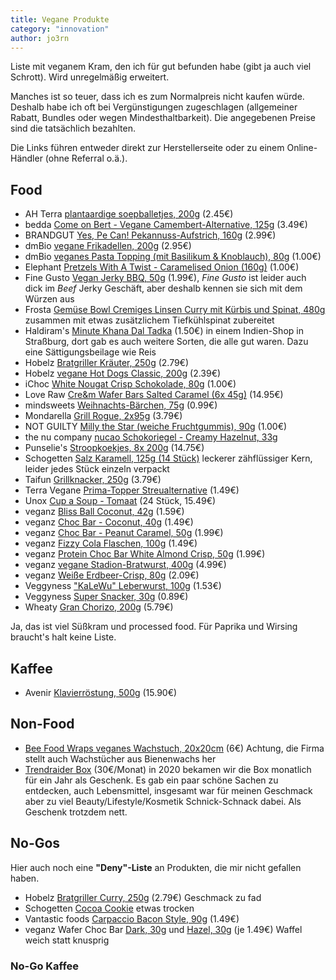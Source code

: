 ```yaml
---
title: Vegane Produkte
category: "innovation"
author: jo3rn
---
```


Liste mit veganem Kram, den ich für gut befunden habe (gibt ja auch viel Schrott). Wird unregelmäßig erweitert.

Manches ist so teuer, dass ich es zum Normalpreis nicht kaufen würde. Deshalb habe ich oft bei Vergünstigungen zugeschlagen (allgemeiner Rabatt, Bundles oder wegen Mindesthaltbarkeit). Die angegebenen Preise sind die tatsächlich bezahlten.

Die Links führen entweder direkt zur Herstellerseite oder zu einem Online-Händler (ohne Referral o.ä.).

## Food

- AH Terra [plantaardige soepballetjes, 200g](https://dutchshopper.com/en/products/terra-plantaardige-soepballetjes-1) (2.45€)
- bedda [Come on Bert - Vegane Camembert-Alternative, 125g](https://bedda-world.com/produkte/bedda-veganer-weichkaese/come-on-bert/) (3.49€)
- BRANDGUT [Yes, Pe Can! Pekannuss-Aufstrich, 160g](https://www.brandgut.net/produkt/yes-pe-can/) (2.99€)
- dmBio [vegane Frikadellen, 200g](https://www.dm.de/dmbio-vegane-frikadellen-p4066447046168.html) (2.95€)
- dmBio [veganes Pasta Topping (mit Basilikum & Knoblauch), 80g](https://www.dm.de/dmbio-veganes-pasta-topping-mit-basilikum-und-knoblauch-p4066447315530.html) (1.00€)
- Elephant [Pretzels With A Twist - Caramelised Onion (160g)](https://www.elephantpretzels.com/de/produkte/gedrehte-pretzels-mit-karamellisierten-zwiebeln/) (1.00€)
- Fine Gusto [Vegan Jerky BBQ, 50g](https://kokku-online.de/fine-gusto-nature-vegan-jerky-bbq/) (1.99€), _Fine Gusto_ ist leider auch dick im _Beef_ Jerky Geschäft, aber deshalb kennen sie sich mit dem Würzen aus
- Frosta [Gemüse Bowl Cremiges Linsen Curry mit Kürbis und Spinat, 480g](https://www.frosta.de/produkte/tiefkuehlgemuese/gemuese-bowl-cremiges-linsen-curry-mit-kuerbis-und-spinat/)
  zusammen mit etwas zusätzlichem Tiefkühlspinat zubereitet
- Haldiram's [Minute Khana Dal Tadka](https://www.haldirams.com/dal-tadka-1454.html) (1.50€) in einem Indien-Shop in Straßburg, dort gab es auch weitere Sorten, die alle gut waren. Dazu eine Sättigungsbeilage wie Reis
- Hobelz [Bratgriller Kräuter, 250g](https://kokku-online.de/hobelz-veggie-world-bratgriller-kraeuter/) (2.79€)
- Hobelz [vegane Hot Dogs Classic, 200g](https://kokku-online.de/hobelz-veggie-world-vegane-hot-dogs-classic/) (2.39€)
- iChoc [White Nougat Crisp Schokolade, 80g](https://ichoc.de/vegane-schokoladen/white-nougat-crisp/) (1.00€)
- Love Raw [Cre&m Wafer Bars Salted Caramel (6x 45g)](https://eatloveraw.com/products/salted-caramel-cre-m-wafer-bars-1) (14.95€)
- mindsweets [Weihnachts-Bärchen, 75g](https://www.mindsweets.de/75g-Weihnachts-Baerchen-verschiedene-Motive-WeB-Haus) (0.99€)
- Mondarella [Grill Rogue, 2x95g](https://mondarella.eu/unsere-produkte/mondarella-grill-rouge/) (3.79€)
- NOT GUILTY [Milly the Star (weiche Fruchtgummis), 90g](https://notguilty-sweetrevolution.com/de/shop/our-sweets/milly-the-star/) (1.00€)
- the nu company [nucao Schokoriegel - Creamy Hazelnut, 33g](https://www.the-nu-company.com/products/nucao-single-creamy-hazelnut-organic-box-of-12-x-33g)
- Punselie's [Stroopkoekjes, 8x 200g](https://www.punseliewebshop.nl/en/8-stuks-200-grs-tray-punseliekoekjes.html) (14.75€)
- Schogetten [Salz Karamell, 125g (14 Stück)](https://www.schogetten.de/produkte/vegan/salz-karamell-vegan/) leckerer zähflüssiger Kern, leider jedes Stück einzeln verpackt
- Taifun [Grillknacker, 250g](https://www.taifun-tofu.de/de/produkte/tofu-wuerstchen-grillknacker) (3.79€)
- Terra Vegane [Prima-Topper Streualternative](https://www.shop.terravegane.com/products/prima-topper-classic-style) (1.49€)
- Unox [Cup a Soup - Tomaat](https://www.holland-shop.com/p/cup-a-soup-tomaat-tomatensuppe-24-packungen-a-165-ml-by-unox) (24 Stück, 15.49€)
- veganz [Bliss Ball Coconut, 42g](https://veganz.de/produkt/bio-veganz-bliss-ball-coconut/) (1.59€)
- veganz [Choc Bar - Coconut, 40g](https://veganz.de/produkt/veganz-choc-bar-coconut-40g/) (1.49€)
- veganz [Choc Bar - Peanut Caramel, 50g](https://veganz.de/produkt/bio-veganz-choc-bar-peanut-caramel/) (1.99€)
- veganz [Fizzy Cola Flaschen, 100g](https://veganz.de/produkt/veganz-fizzy-cola/) (1.49€)
- veganz [Protein Choc Bar White Almond Crisp, 50g](https://shop.veganz.de/products/organic-vegan-protein-choc-bar-white-almond-crisp-50g) (1.99€)
- veganz [vegane Stadion-Bratwurst, 400g](https://veganz.de/produkt/vegane-stadion-bratwurst/) (4.99€)
- veganz [Weiße Erdbeer-Crisp, 80g](https://veganz.de/produkt/bio-veganz-weisse-rice-choc-erdbeer-crisp/) (2.09€)
- Veggyness ["KaLeWu" Leberwurst, 100g](https://www.veggyness.de/portfolio/leberwurst-vegane-kalewu/) (1.53€)
- Veggyness [Super Snacker, 30g](https://www.veggyness.de/portfolio/vegane-super-snacker/) (0.89€)
- Wheaty [Gran Chorizo, 200g](https://www.wheaty.de/produkt/vegane-aufschnittrolle-gran-chorizo/) (5.79€)

Ja, das ist viel Süßkram und processed food. Für Paprika und Wirsing braucht's halt keine Liste.

## Kaffee

- Avenir [Klavierröstung, 500g](https://avenir-kaffee.de/produkt/klavierroestung/) (15.90€)

## Non-Food

- [Bee Food Wraps veganes Wachstuch, 20x20cm](https://daheeme.com/Veganes-Wachstuch-S-Streifenmuster/J-1-004) (6€)
  Achtung, die Firma stellt auch Wachstücher aus Bienenwachs her
- [Trendraider Box](https://trendraider.de/) (30€/Monat)
  in 2020 bekamen wir die Box monatlich für ein Jahr als Geschenk. Es gab ein paar schöne Sachen zu entdecken, auch Lebensmittel, insgesamt war für meinen Geschmack aber zu viel Beauty/Lifestyle/Kosmetik Schnick-Schnack dabei. Als Geschenk trotzdem nett.

## No-Gos

Hier auch noch eine **"Deny"-Liste** an Produkten, die mir nicht gefallen haben.

- Hobelz [Bratgriller Curry, 250g](https://kokku-online.de/hobelz-veggie-world-bratgriller-curry/) (2.79€)
  Geschmack zu fad
- Schogetten [Cocoa Cookie](https://www.schogetten.de/produkte/vegan/cocoa-cookie-vegan/)
  etwas trocken
- Vantastic foods [Carpaccio Bacon Style, 90g](https://www.vegan-total.de/de/lebensmittel/brotbelaege/vantastic-foods-carpaccio-bacon-style-90g) (1.49€)
- veganz Wafer Choc Bar [Dark, 30g](https://veganz.de/produkt/bio-veganz-wafer-choc-bar-dark/) und [Hazel, 30g](https://veganz.de/produkt/bio-veganz-wafer-choc-bar-hazel/) (je 1.49€)
  Waffel weich statt knusprig

### No-Go Kaffee